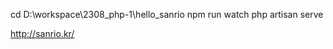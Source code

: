 <!-- serve open -->
cd D:\workspace\2308_php-1\hello_sanrio
npm run watch
php artisan serve

<!-- 만들 페이지 -->
http://sanrio.kr/
